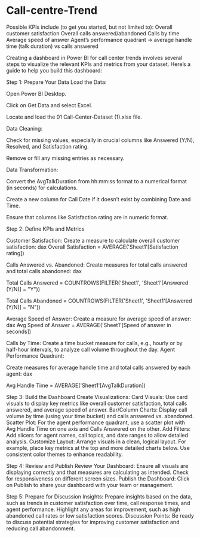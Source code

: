 # Call-centre-Trend
Possible KPIs include (to get you started, but not limited to):  Overall customer satisfaction Overall calls answered/abandoned Calls by time Average speed of answer Agent’s performance quadrant -> average handle time (talk duration) vs calls answered



Creating a dashboard in Power BI for call center trends involves several steps to visualize the relevant KPIs and metrics from your dataset. Here’s a guide to help you build this dashboard:

Step 1: Prepare Your Data
Load the Data:

Open Power BI Desktop.

Click on Get Data and select Excel.

Locate and load the 01 Call-Center-Dataset (1).xlsx file.

Data Cleaning:

Check for missing values, especially in crucial columns like Answered (Y/N), Resolved, and Satisfaction rating.

Remove or fill any missing entries as necessary.

Data Transformation:

Convert the AvgTalkDuration from hh:mm:ss format to a numerical format (in seconds) for calculations.

Create a new column for Call Date if it doesn’t exist by combining Date and Time.

Ensure that columns like Satisfaction rating are in numeric format.


Step 2: Define KPIs and Metrics


Customer Satisfaction:
Create a measure to calculate overall customer satisfaction:
dax
Overall Satisfaction = AVERAGE('Sheet1'[Satisfaction rating])


Calls Answered vs. Abandoned:
Create measures for total calls answered and total calls abandoned:
dax

Total Calls Answered = COUNTROWS(FILTER('Sheet1', 'Sheet1'[Answered (Y/N)] = "Y"))

Total Calls Abandoned = COUNTROWS(FILTER('Sheet1', 'Sheet1'[Answered (Y/N)] = "N"))



Average Speed of Answer:
Create a measure for average speed of answer:
dax
Avg Speed of Answer = AVERAGE('Sheet1'[Speed of answer in seconds])

Calls by Time:
Create a time bucket measure for calls, e.g., hourly or by half-hour intervals, to analyze call volume throughout the day.
Agent Performance Quadrant:


Create measures for average handle time and total calls answered by each agent:
dax

Avg Handle Time = AVERAGE('Sheet1'[AvgTalkDuration])




Step 3: Build the Dashboard
Create Visualizations:
Card Visuals: Use card visuals to display key metrics like overall customer satisfaction, total calls answered, and average speed of answer.
Bar/Column Charts: Display call volume by time (using your time bucket) and calls answered vs. abandoned.
Scatter Plot: For the agent performance quadrant, use a scatter plot with Avg Handle Time on one axis and Calls Answered on the other.
Add Filters:
Add slicers for agent names, call topics, and date ranges to allow detailed analysis.
Customize Layout:
Arrange visuals in a clean, logical layout. For example, place key metrics at the top and more detailed charts below.
Use consistent color themes to enhance readability.




Step 4: Review and Publish
Review Your Dashboard:
Ensure all visuals are displaying correctly and that measures are calculating as intended.
Check for responsiveness on different screen sizes.
Publish the Dashboard:
Click on Publish to share your dashboard with your team or management.




Step 5: Prepare for Discussion
Insights:
Prepare insights based on the data, such as trends in customer satisfaction over time, call response times, and agent performance.
Highlight any areas for improvement, such as high abandoned call rates or low satisfaction scores.
Discussion Points:
Be ready to discuss potential strategies for improving customer satisfaction and reducing call abandonment.

